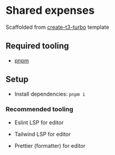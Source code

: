 # Shared expenses

Scaffolded from [create-t3-turbo](https://github.com/t3-oss/create-t3-turbo) template

## Required tooling

- [pnpm](https://pnpm.io/installation)

## Setup

- Install dependencies: `pnpm i`

### Recommended tooling

- Eslint LSP for editor

- Tailwind LSP for editor

- Prettier (formatter) for editor
